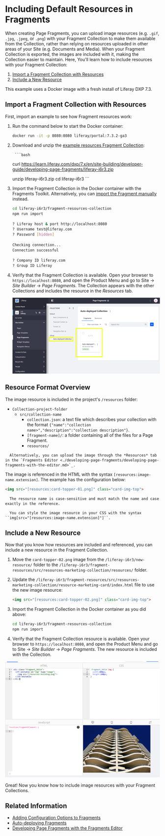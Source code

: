 # Including Default Resources in Fragments

When creating Page Fragments, you can upload image resources (e.g. `.gif`, `.jpg`, `.jpeg`, or `.png`) with your Fragment Collection to make them available from the Collection, rather than relying on resources uploaded in other areas of your Site (e.g. Documents and Media). When your Fragment Collection is exported, the images are included with it, making the Collection easier to maintain. Here, You'll learn how to include resources with your Fragment Collection:

1. [Import a Fragment Collection with Resources](#import-a-fragment-collection-with-resources)
1. [Include a New Resource](#include-a-new-resource)

This example uses a Docker image with a fresh install of Liferay DXP 7.3.

## Import a Fragment Collection with Resources

First, import an example to see how Fragment resources work:

1. Run the command below to start the Docker container:

    ```bash
    docker run -it -p 8080:8080 liferay/portal:7.3.2-ga3
    ```

1. Download and unzip the [example resources Fragment Collection](https://learn.liferay.com/dxp/7.x/en/site-building/developer-guide/developing-page-fragments/liferay-i6r3.zip):
		
		```bash
    curl https://learn.liferay.com/dxp/7.x/en/site-building/developer-guide/developing-page-fragments/liferay-i6r3.zip
    
    unzip liferay-i6r3.zip
    cd liferay-i6r3
		```
    
1. Import the Fragment Collection in the Docker container with the Fragments Toolkit. Alternatively, you can [import the Fragment manually](../../displaying-content/using-fragments/managing-page-fragments.md) instead.
    
    ```bash
    cd liferay-i6r3/fragment-resources-collection
    npm run import
    
    ? Liferay host & port http://localhost:8080
    ? Username test@liferay.com
    ? Password [hidden]
    
    Checking connection...
    Connection successful
    
    ? Company ID liferay.com
    ? Group ID Liferay
    ```

1. Verify that the Fragment Collection is available. Open your browser to `https://localhost:8080`, and open the Product Menu and go to Site &rarr; *Site Builder* &rarr; *Page Fragments*. The Collection appears with the other Collections and includes the resource in the *Resources* tab.

    ![The Collection is available along with the included resource.](./auto-deploying-fragments/images/01.png)

## Resource Format Overview

The image resource is included in the project's `/resources` folder:

* `Collection-project-folder`
  * `src/collection-name`
    * `collection.json`: a text file which describes your collection with the format `{"name":"collection name>","description":"collection description"}`.
    * `[fragment-name]/`: a folder containing all of the files for a Page Fragment.
    * `resources/`

```tip::
  Alternatively, you can upload the image through the *Resources* tab in the `Fragments Editor <./developing-page-fragments/developing-page-fragments-with-the-editor.md>`_.
```

The image is referenced in the HTML with the syntax `[resources:image-name.extension]`. The example has the configuration below:

```html
<img src="[resources:card-topper-01.png]" class="card-img-top">
```

```note::
  The resource name is case-sensitive and must match the name and case exactly in the reference.
```

```tip::
  You can style the image resource in your CSS with the syntax ``img[src="[resources:image-name.extension]"]``.
```

## Include a New Resource

Now that you know how resources are included and referenced, you can include a new resource in the Fragment Collection.

1. Move the `card-topper-02.png` image from the `/liferay-i6r3/new-resource/` folder to the `/liferay-i6r3/fragment-resources/src/resources-marketing-collection/resources/` folder.
1. Update the `/liferay-i6r3/fragment-resources/src/resources-marketing-collection/resource-marketing-card/index.html` file to use the new image resource:

    ```html
    <img src="[resources:card-topper-02.png]" class="card-img-top">
    ```

1. Import the Fragment Collection in the Docker container as you did above:
    
    ```bash
    cd liferay-i6r3/fragment-resources-collection
    npm run import
    ```

1. Verify that the Fragment Collection resource is available. Open your browser to `https://localhost:8080`, and open the Product Menu and go to Site &rarr; *Site Builder* &rarr; *Page Fragments*. The new resource is included with the Collection.

![Any Fragment from the Fragment Collection has access to the uploaded resources.](./including-default-resources-with-fragments/images/02.png)

Great! Now you know how to include image resources with your Fragment Collections.

## Related Information

* [Adding Configuration Options to Fragments](./adding-configuration-options-to-fragments.md)
* [Auto-deploying Fragments](./auto-deploying-fragments.md)
* [Developing Page Fragments with the Fragments Editor](./developing-page-fragments-with-the-editor.md)